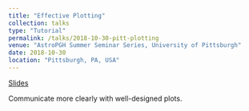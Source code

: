 ```yaml
---
title: "Effective Plotting"
collection: talks
type: "Tutorial"
permalink: /talks/2018-10-30-pitt-plotting
venue: "AstroPGH Summer Seminar Series, University of Pittsburgh"
date: 2018-10-30
location: "Pittsburgh, PA, USA"
---
```


[Slides](https://bretthandrews.github.io/files/talks/2018-10-30-pitt-plotting/2018-10-30-pitt-plotting.html)

Communicate more clearly with well-designed plots.
